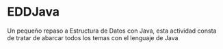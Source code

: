 # EDDJava

Un pequeño repaso a Estructura de Datos con Java, esta actividad consta de tratar de abarcar todos los temas 
con el lenguaje de Java

